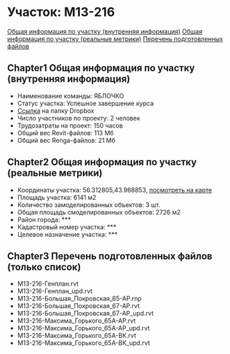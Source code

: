 # Участок: M13-216

[Общая информация по участку (внутренняя информация)](#Chapter1)
[Общая информация по участку (реальные метрики)](#Chapter2)
[Перечень подготовленных файлов](#Chapter3)
## <a id="test">Chapter1</a> Общая информация по участку (внутренняя информация)
+ Наименование команды: ЯБЛОЧКО
+ Статус участка: Успешное завершение курса
+ [Ссылка](https://www.dropbox.com/sh/wvvgv1nw1iqred9/AACD-1K6eFxFAo61XKnd9hOCa/M13_216?dl=0) на папку Dropbox
+ Число участников по проекту: 2 человек
+ Трудозатраты на проект: 150 часов
+ Общий вес Revit-файлов: 113 Мб
+ Общий вес Renga-файлов: 21 Мб
## <a id="test">Chapter2</a> Общая информация по участку (реальные метрики)
+ Координаты участка: 56.312805,43.988853, [посмотреть на карте](yandex.ru/maps/47/nizhny-novgorod/?ll=56.312805%2C43.988853&z=19)
+ Площадь участка: 6141 м2
+ Количество замоделированных объектов: 3 шт.
+ Общая площадь смоделированных объектов: 2726 м2
+ Район города: *** 
+ Кадастровый номер участка: *** 
+ Целевое назначение участка: *** 
## <a id="test">Chapter3</a> Перечень подготовленных файлов (только список)
+ M13-216-Генплан.rvt
+ M13-216-Генплан_upd.rvt
+ М13-216-Большая_Покровская_65-АР.rnp
+ М13-216-Большая_Покровская_67-АР.rvt
+ М13-216-Большая_Покровская_67-АР_upd.rvt
+ М13-216-Максима_Горького_65А-АР.rvt
+ М13-216-Максима_Горького_65А-АР_upd.rvt
+ М13-216-Максима_Горького_65А-ВК.rvt
+ М13-216-Максима_Горького_65А-ВК_upd.rvt
